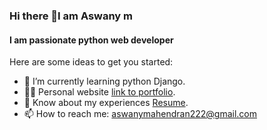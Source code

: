 ### Hi there 👋I am Aswany m
#### I am passionate python web developer


<!-- **Aswanym/Aswanym** is a ✨ _special_ ✨ repository because its `README.md` (this file) appears on your GitHub profile. -->

Here are some ideas to get you started:

- 🌱 I’m currently learning python Django.
- 👨‍💻 Personal website [link to portfolio](https://aswany-portfolio.herokuapp.com/).
- 📄 Know about my experiences [Resume](https://drive.google.com/drive/u/0/my-drive).
- 📫 How to reach me: aswanymahendran222@gmail.com

 

